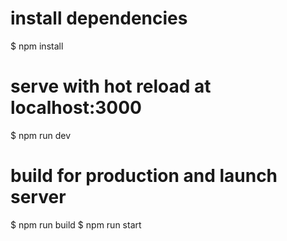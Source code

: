
# install dependencies
$ npm install

# serve with hot reload at localhost:3000
$ npm run dev

# build for production and launch server
$ npm run build
$ npm run start
